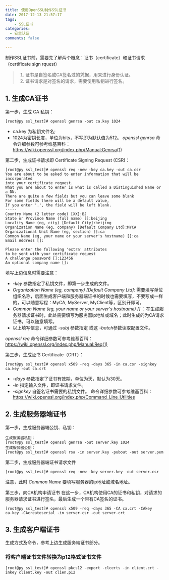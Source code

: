 ```yaml
---
title: 使用OpenSSL制作SSL证书
date: 2017-12-13 21:57:17
tags:
	- SSL证书
categories:
  - 安全认证
comments: false

---
```


制作SSL证书前，需要先了解两个概念：证书（certificate）和证书请求（certificate sign rquest）
> 1. 证书是自签名或CA签名过的凭据，用来进行身份认证。
> 2. 证书请求是对签名的请求，需要使用私钥进行签名。


## 1. 生成CA证书 ##
第一步，生成 CA 私钥：

```
[root@py ssl_test]# openssl genrsa -out ca.key 1024
```
- ca.key 为私钥文件名;
- 1024为密钥长度，单位为bits，不写即为默认值为512。
*openssl genrsa* 命令详细参数可参考维基百科：https://wiki.openssl.org/index.php/Manual:Genrsa(1)

<!--more-->

第二步，生成证书请求即 Certificate Signing Request (CSR)：

```
[root@py ssl_test]# openssl req -new -key ca.key -out ca.csr
You are about to be asked to enter information that will be incorporated
into your certificate request.
What you are about to enter is what is called a Distinguished Name or a DN.
There are quite a few fields but you can leave some blank
For some fields there will be a default value,
If you enter '.', the field will be left blank.
-----
Country Name (2 letter code) [XX]:BJ
State or Province Name (full name) []:beijing
Locality Name (eg, city) [Default City]:beijing
Organization Name (eg, company) [Default Company Ltd]:MYCA
Organizational Unit Name (eg, section) []:ca
Common Name (eg, your name or your server's hostname) []:ca
Email Address []:

Please enter the following 'extra' attributes
to be sent with your certificate request
A challenge password []:123456
An optional company name []:
```
填写上边信息时需要注意：
- *-key* 参数指定了私钥文件，即第一步生成的文件。
- *Organization Name (eg, company) [Default Company Ltd]:* 需要填写单位组织名称，后面生成客户端和服务器端证书的时候也需要填写，不要写成一样的，可以随意写程：MyCA, MyServer, MyClient等，区别开即可。
- *Common Name (eg, your name or your server's hostname) []* ：在生成服务器请求证书时，此处需要填写为服务器ip地址或域名；此时生成的为CA请求证书，可以随意填写。
- 以上填写信息，可通过 *-subj* 参数指定 或这 *-batch*参数读取配置文件。 

*openssl req* 命令详细参数可参考维基百科：https://wiki.openssl.org/index.php/Manual:Req(1)


第三步，生成证书 Certificate（CRT）：

```
[root@py ssl_test]# openssl x509 -req -days 365 -in ca.csr -signkey ca.key -out ca.crt
```
- *-days* 参数指定了证书有效期，单位为天，默认为30天。 
- *-in* 指定输入文件，即证书请求文件。
- *-signkey* 自签名证书需要的私钥文件。
命令详细参数可参考维基百科：https://wiki.openssl.org/index.php/Command_Line_Utilities

## 2. 生成服务器端证书 ##
第一步，生成服务器端公钥、私钥：

```
生成服务器私钥：
[root@py ssl_test]# openssl genrsa -out server.key 1024
生成服务器公钥：
[root@py ssl_test]# openssl rsa -in server.key -pubout -out server.pem
```
第二步，生成服务器端证书请求文件

```
[root@py ssl_test]# openssl req -new -key server.key -out server.csr
```
注意，此时 *Common Name* 要填写服务器的ip地址或域名地址。

第三步，向CA机构申请证书
在这一步，CA机构使用CA的证书和私钥，对请求的服务器请求证书进行签名，最后生成一个带有CA签名的证书。

```
[root@py ssl_test]# openssl x509 -req -days 365 -CA ca.crt -CAkey ca.key -CAcreateserial -in server.csr -out server.crt
```

## 3. 生成客户端证书 ##
生成方式及命令，参考上边生成服务端证书部分。

### 将客户端证书文件转换为p12格式证书文件 ###
```
[root@py ssl_test]# openssl pkcs12 -export -clcerts -in client.crt -inkey client.key -out clien.p12
```